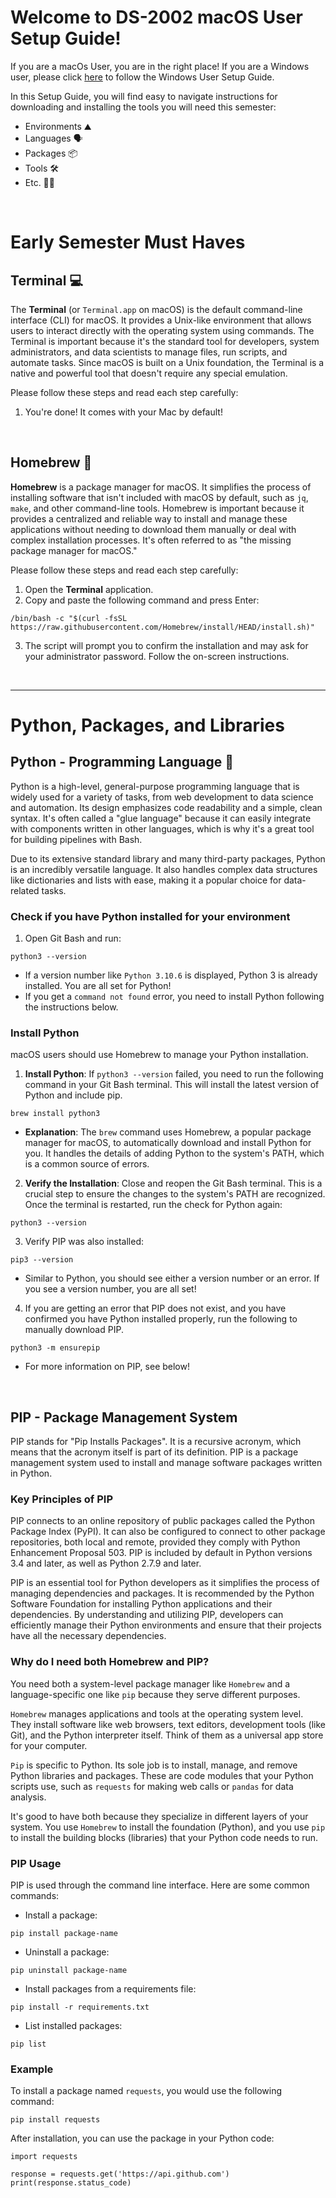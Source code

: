 # Welcome to DS-2002 macOS User Setup Guide!

If you are a macOs User, you are in the right place! If you are a Windows user, please click [here](https://github.com/austin-t-rivera/DS-2002-F25/blob/main/Setup/Windows_Users.md) to follow the Windows User Setup Guide.

In this Setup Guide, you will find easy to navigate instructions for downloading and installing the tools you will need this semester:
- Environments ⛰️
- Languages 🗣️
- Packages 📦
- Tools 🛠️
- Etc. 🤷‍♀️

<br>

# Early Semester Must Haves

## Terminal 💻
The **Terminal** (or `Terminal.app` on macOS) is the default command-line interface (CLI) for macOS. It provides a Unix-like environment that allows users to interact directly with the operating system using commands. The Terminal is important because it's the standard tool for developers, system administrators, and data scientists to manage files, run scripts, and automate tasks. Since macOS is built on a Unix foundation, the Terminal is a native and powerful tool that doesn't require any special emulation.

Please follow these steps and read each step carefully:
1. You're done! It comes with your Mac by default!

<br>

## Homebrew 🍺
**Homebrew** is a package manager for macOS. It simplifies the process of installing software that isn't included with macOS by default, such as `jq`, `make`, and other command-line tools. Homebrew is important because it provides a centralized and reliable way to install and manage these applications without needing to download them manually or deal with complex installation processes. It's often referred to as "the missing package manager for macOS."

Please follow these steps and read each step carefully:
1. Open the **Terminal** application.
2. Copy and paste the following command and press Enter:
```
/bin/bash -c "$(curl -fsSL https://raw.githubusercontent.com/Homebrew/install/HEAD/install.sh)"
```
3. The script will prompt you to confirm the installation and may ask for your administrator password. Follow the on-screen instructions.

<br>

---

# Python, Packages, and Libraries

## Python - Programming Language 🐍
Python is a high-level, general-purpose programming language that is widely used for a variety of tasks, from web development to data science and automation. Its design emphasizes code readability and a simple, clean syntax. It's often called a "glue language" because it can easily integrate with components written in other languages, which is why it's a great tool for building pipelines with Bash.

Due to its extensive standard library and many third-party packages, Python is an incredibly versatile language. It also handles complex data structures like dictionaries and lists with ease, making it a popular choice for data-related tasks.

### Check if you have Python installed for your environment
1. Open Git Bash and run:
```
python3 --version
```
  - If a version number like `Python 3.10.6` is displayed, Python 3 is already installed. You are all set for Python!
  - If you get a `command not found` error, you need to install Python following the instructions below.

### Install Python
macOS users should use Homebrew to manage your Python installation.
1. **Install Python**: If `python3 --version` failed, you need to run the following command in your Git Bash terminal. This will install the latest version of Python and include pip.
```
brew install python3
```
  - **Explanation**: The `brew` command uses Homebrew, a popular package manager for macOS, to automatically download and install Python for you. It handles the details of adding Python to the system's PATH, which is a common source of errors.

2. **Verify the Installation**: Close and reopen the Git Bash terminal. This is a crucial step to ensure the changes to the system's PATH are recognized. Once the terminal is restarted, run the check for Python again:
```
python3 --version
```
3. Verify PIP was also installed:
```
pip3 --version
```
  - Similar to Python, you should see either a version number or an error. If you see a version number, you are all set!
4. If you are getting an error that PIP does not exist, and you have confirmed you have Python installed properly, run the following to manually download PIP.
```
python3 -m ensurepip
```
  - For more information on PIP, see below!

<br>

## PIP - Package Management System

PIP stands for "Pip Installs Packages". It is a recursive acronym, which means that the acronym itself is part of its definition. PIP is a package management system used to install and manage software packages written in Python.

### Key Principles of PIP
PIP connects to an online repository of public packages called the Python Package Index (PyPI). It can also be configured to connect to other package repositories, both local and remote, provided they comply with Python Enhancement Proposal 503. PIP is included by default in Python versions 3.4 and later, as well as Python 2.7.9 and later.

PIP is an essential tool for Python developers as it simplifies the process of managing dependencies and packages. It is recommended by the Python Software Foundation for installing Python applications and their dependencies. By understanding and utilizing PIP, developers can efficiently manage their Python environments and ensure that their projects have all the necessary dependencies.

### Why do I need both Homebrew and PIP?
You need both a system-level package manager like `Homebrew` and a language-specific one like `pip` because they serve different purposes.

`Homebrew` manages applications and tools at the operating system level. They install software like web browsers, text editors, development tools (like Git), and the Python interpreter itself. Think of them as a universal app store for your computer.

`Pip` is specific to Python. Its sole job is to install, manage, and remove Python libraries and packages. These are code modules that your Python scripts use, such as `requests` for making web calls or `pandas` for data analysis.

It's good to have both because they specialize in different layers of your system. You use `Homebrew` to install the foundation (Python), and you use `pip` to install the building blocks (libraries) that your Python code needs to run.

### PIP Usage
PIP is used through the command line interface. Here are some common commands:
- Install a package:
```
pip install package-name
```

- Uninstall a package:
```
pip uninstall package-name
```

- Install packages from a requirements file:
```
pip install -r requirements.txt
```

- List installed packages:
```
pip list
```

### Example
To install a package named `requests`, you would use the following command:
```
pip install requests
```
After installation, you can use the package in your Python code:
```
import requests

response = requests.get('https://api.github.com')
print(response.status_code)
```
